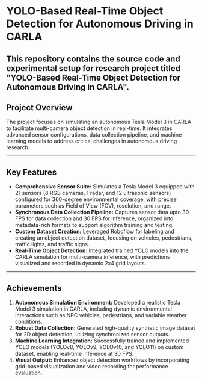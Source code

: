# YOLO-Based Real-Time Object Detection for Autonomous Driving in CARLA

This repository contains the source code and experimental setup for research project titled **"YOLO-Based Real-Time Object Detection for Autonomous Driving in CARLA"**.
---

## Project Overview

The project focuses on simulating an autonomous Tesla Model 3 in CARLA to facilitate multi-camera object detection in real-time. It integrates advanced sensor configurations, data collection pipeline, and machine learning models to address critical challenges in autonomous driving research.

---

## Key Features

- **Comprehensive Sensor Suite:** Simulates a Tesla Model 3 equipped with 21 sensors (8 RGB cameras, 1 radar, and 12 ultrasonic sensors) configured for 360-degree environmental coverage, with precise parameters such as Field of View (FOV), resolution, and range.
- **Synchronous Data Collection Pipeline:** Captures sensor data upto 30 FPS for data collection and 30 FPS for inference, organized into metadata-rich formats to support algorithm training and testing.
- **Custom Dataset Creation:** Leveraged Roboflow for labeling and creating an object detection dataset, focusing on vehicles, pedestrians, traffic lights, and traffic signs.
- **Real-Time Object Detection:** Integrated trained YOLO models into the CARLA simulation for multi-camera inference, with predictions visualized and recorded in dynamic 2x4 grid layouts.

---

## Achievements

1. **Autonomous Simulation Environment:** Developed a realistic Tesla Model 3 simulation in CARLA, including dynamic environmental interactions such as NPC vehicles, pedestrians, and variable weather conditions.
2. **Robust Data Collection:** Generated high-quality synthetic image dataset for 2D object detection, utilizing synchronized sensor outputs.
3. **Machine Learning Integration:** Successfully trained and implemented YOLO models (YOLOv8, YOLOv9, YOLOv10, and YOLO11) on custom dataset, enabling real-time inference at 30 FPS.
4. **Visual Output:** Enhanced object detection workflows by incorporating grid-based visualization and video recording for performance evaluation.